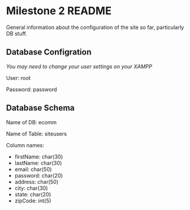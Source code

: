 # Milestone 2 README
General information about the configuration of the site so far, particularly DB stuff.

## Database Configration
*You may need to change your user settings on your XAMPP*

User: root

Password: password

## Database Schema
Name of DB: ecomm

Name of Table: siteusers

Column names:
  - firstName: char(30)
  - lastName: char(30)
  - email: char(50)
  - password: char(20)
  - address: char(50)
  - city: char(30)
  - state: char(20)
  - zipCode: int(5)

